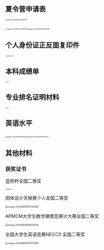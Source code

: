 ## 夏令营申请表

<img src="./assets/image-20250629204851675.png" alt="image-20250629204851675" style="zoom: 33%;" />

​                            <img src="./assets/image-20250629204858739.png" alt="image-20250629204858739" style="zoom: 33%;" /><img src="./assets/image-20250629204906368.png" alt="image-20250629204906368" style="zoom: 33%;" />

## 个人身份证正反面复印件

<img src="./assets/身份证复印件-1751201389566-4.jpg" alt="身份证复印件" style="zoom: 25%;" />



## 本科成绩单

<img src="./assets/cf6827bf7a804c688440ce5fb2324775.jpg" alt="img" style="zoom: 25%;" />



## 专业排名证明材料

<img src="./assets/6d37c6e45b20475183177330ec057b1b.jpg" alt="img" style="zoom: 25%;" />

## 英语水平



​                                 <img src="./assets/image-20250609195348241.png" alt="image-20250609195348241" style="zoom: 33%;" /><img src="./assets/image-20250609195402232.png" alt="image-20250609195402232" style="zoom: 33%;" />





## 其他材料

### 获奖证书

蓝桥杯全国二等奖

<img src="./assets/蓝桥杯国二.jpg" alt="蓝桥杯国二" style="zoom: 25%;" />



团体设计天梯赛个人全国二等奖

<img src="./assets/image-20250609195726386.png" alt="image-20250609195726386" style="zoom: 50%;" />

APMCM大学生数学建模竞赛计大赛全国二等奖

<img src="./assets/image-20250609195820058.png" alt="image-20250609195820058" style="zoom: 50%;" />

全国大学生英语竞赛NECCS 全国二等奖

<img src="./assets/image-20250609200157084.png" alt="image-20250609200157084" style="zoom: 50%;" />

